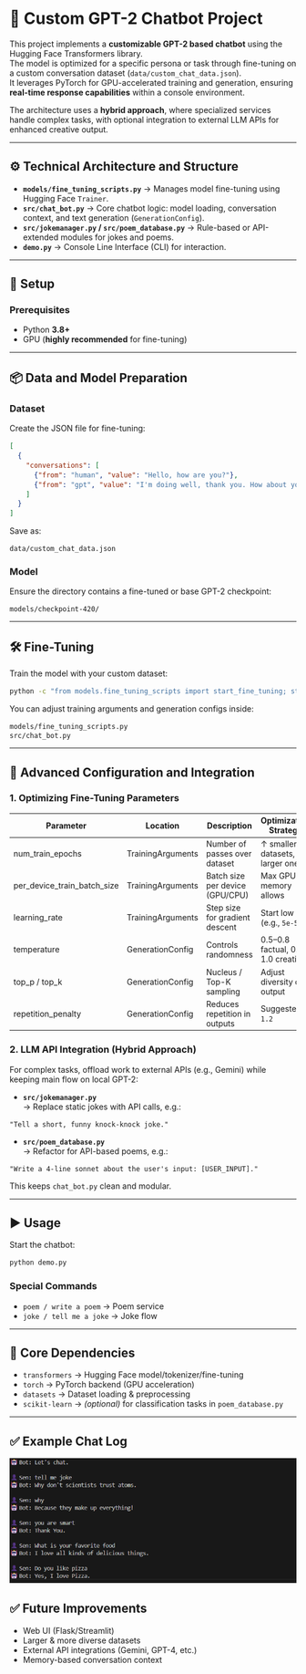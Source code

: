 # 💬 Custom GPT-2 Chatbot Project

This project implements a **customizable GPT-2 based chatbot** using the Hugging Face Transformers library.  
The model is optimized for a specific persona or task through fine-tuning on a custom conversation dataset (`data/custom_chat_data.json`).  
It leverages PyTorch for GPU-accelerated training and generation, ensuring **real-time response capabilities** within a console environment.  

The architecture uses a **hybrid approach**, where specialized services handle complex tasks, with optional integration to external LLM APIs  for enhanced creative output.

---

## ⚙️ Technical Architecture and Structure

- **`models/fine_tuning_scripts.py`** → Manages model fine-tuning using Hugging Face `Trainer`.  
- **`src/chat_bot.py`** → Core chatbot logic: model loading, conversation context, and text generation (`GenerationConfig`).  
- **`src/jokemanager.py` / `src/poem_database.py`** → Rule-based or API-extended modules for jokes and poems.  
- **`demo.py`** → Console Line Interface (CLI) for interaction.  

---

## 🚀 Setup

### Prerequisites
- Python **3.8+**
- GPU (**highly recommended** for fine-tuning)


---

## 📦 Data and Model Preparation

### Dataset
Create the JSON file for fine-tuning:

```json
[
  {
    "conversations": [
      {"from": "human", "value": "Hello, how are you?"},
      {"from": "gpt", "value": "I'm doing well, thank you. How about you?"}
    ]
  }
]
```

Save as:

```text
data/custom_chat_data.json
```

### Model
Ensure the directory contains a fine-tuned or base GPT-2 checkpoint:

```text
models/checkpoint-420/
```

---

## 🛠️ Fine-Tuning

Train the model with your custom dataset:

```bash
python -c "from models.fine_tuning_scripts import start_fine_tuning; start_fine_tuning()"
```

You can adjust training arguments and generation configs inside:

```text
models/fine_tuning_scripts.py
src/chat_bot.py
```

---

## 🧠 Advanced Configuration and Integration

### 1. Optimizing Fine-Tuning Parameters

| Parameter                     | Location               | Description                          | Optimization Strategy                     |
|-------------------------------|----------------------|--------------------------------------|------------------------------------------|
| num_train_epochs              | TrainingArguments    | Number of passes over dataset        | ↑ smaller datasets, ↓ larger ones        |
| per_device_train_batch_size   | TrainingArguments    | Batch size per device (GPU/CPU)      | Max GPU memory allows                     |
| learning_rate                 | TrainingArguments    | Step size for gradient descent       | Start low (e.g., `5e-5`)                 |
| temperature                   | GenerationConfig     | Controls randomness                  | 0.5–0.8 factual, 0.8–1.0 creative       |
| top_p / top_k                 | GenerationConfig     | Nucleus / Top-K sampling             | Adjust diversity of output                |
| repetition_penalty            | GenerationConfig     | Reduces repetition in outputs        | Suggested: `1.2`                          |

### 2. LLM API Integration (Hybrid Approach)

For complex tasks, offload work to external APIs (e.g., Gemini) while keeping main flow on local GPT-2:

- **`src/jokemanager.py`**  
  → Replace static jokes with API calls, e.g.:

```text
"Tell a short, funny knock-knock joke."
```

- **`src/poem_database.py`**  
  → Refactor for API-based poems, e.g.:

```text
"Write a 4-line sonnet about the user's input: [USER_INPUT]."
```

This keeps `chat_bot.py` clean and modular.

---

## ▶️ Usage

Start the chatbot:

```bash
python demo.py
```

### Special Commands

- `poem / write a poem` → Poem service  
- `joke / tell me a joke` → Joke flow   

---

## 📜 Core Dependencies


- `transformers` → Hugging Face model/tokenizer/fine-tuning  
- `torch` → PyTorch backend (GPU acceleration)  
- `datasets` → Dataset loading & preprocessing  
- `scikit-learn` → *(optional)* for classification tasks in `poem_database.py`  

---

## ✅ Example Chat Log



![Ekran görüntüsü](images/sample.png)






## ✅ Future Improvements

- Web UI (Flask/Streamlit)  
- Larger & more diverse datasets  
- External API integrations (Gemini, GPT-4, etc.)  
- Memory-based conversation context
